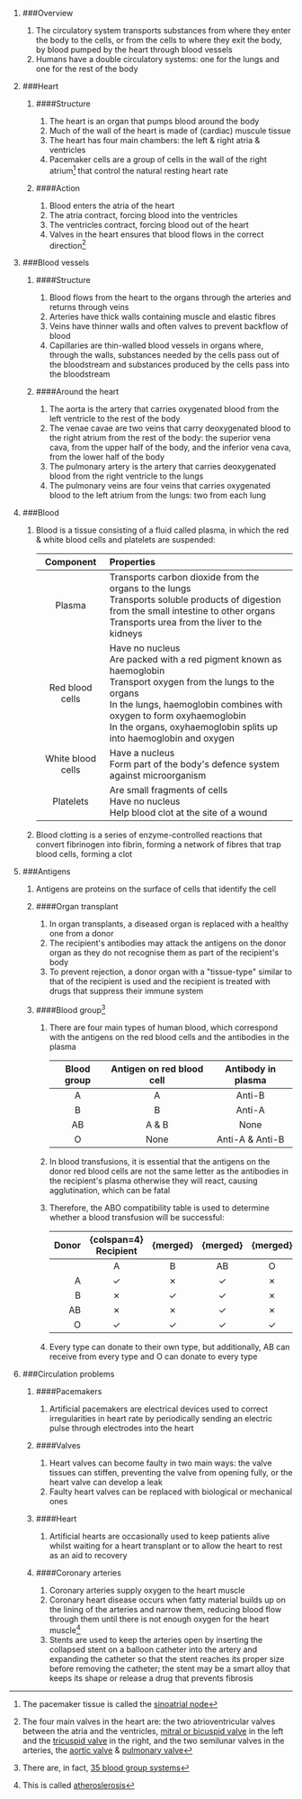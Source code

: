 1. ###Overview

    1. The circulatory system transports substances from where they enter the body to the cells, or from the cells to where they exit the body, by blood pumped by the heart through blood vessels
    2. Humans have a double circulatory systems: one for the lungs and one for the rest of the body
2. ###Heart

    1. ####Structure

        1. The heart is an organ that pumps blood around the body
        2. Much of the wall of the heart is made of (cardiac) muscule tissue
        3. The heart has four main chambers: the left & right atria & ventricles
        4. Pacemaker cells are a group of cells in the wall of the right atrium[^san] that control the natural resting heart rate
    2. ####Action

        1. Blood enters the atria of the heart
        2. The atria contract, forcing blood into the ventricles
        3. The ventricles contract, forcing blood out of the heart
        4. Valves in the heart ensures that blood flows in the correct direction[^valves]
3. ###Blood vessels

    1. ####Structure

        1. Blood flows from the heart to the organs through the arteries and returns through veins
        2. Arteries have thick walls containing muscle and elastic fibres
        3. Veins have thinner walls and often valves to prevent backflow of blood
        4. Capillaries are thin-walled blood vessels in organs where, through the walls, substances needed by the cells pass out of the bloodstream and substances produced by the cells pass into the bloodstream
    2. ####Around the heart

        1. The aorta is the artery that carries oxygenated blood from the left ventricle to the rest of the body
        2. The venae cavae are two veins that carry deoxygenated blood to the right atrium from the rest of the body: the superior vena cava, from the upper half of the body, and the inferior vena cava, from the lower half of the body
        3. The pulmonary artery is the artery that carries deoxygenated blood from the right ventricle to the lungs
        4. The pulmonary veins are four veins that carries oxygenated blood to the left atrium from the lungs: two from each lung
4. ###Blood

    1. Blood is a tissue consisting of a fluid called plasma, in which the red & white blood cells and platelets are suspended:

        |    Component    |Properties|
        |:---------------:|:---------|
        |     Plasma      |Transports carbon dioxide from the organs to the lungs<br>Transports soluble products of digestion from the small intestine to other organs<br>Transports urea from the liver to the kidneys|
        | Red blood cells |Have no nucleus<br>Are packed with a red pigment known as haemoglobin<br>Transport oxygen from the lungs to the organs<br>In the lungs, haemoglobin combines with oxygen to form oxyhaemoglobin<br>In the organs, oxyhaemoglobin splits up into haemoglobin and oxygen|
        |White blood cells|Have a nucleus<br>Form part of the body's defence system against microorganism|
        |    Platelets    |Are small fragments of cells<br>Have no nucleus<br>Help blood clot at the site of a wound|
    2. Blood clotting is a series of enzyme-controlled reactions that convert fibrinogen into fibrin, forming a network of fibres that trap blood cells, forming a clot
5. ###Antigens

    1. Antigens are proteins on the surface of cells that identify the cell
    2. ####Organ transplant

        1. In organ transplants, a diseased organ is replaced with a healthy one from a donor
        2. The recipient's antibodies may attack the antigens on the donor organ as they do not recognise them as part of the recipient's body
        3. To prevent rejection, a donor organ with a "tissue-type" similar to that of the recipient is used and the recipient is treated with drugs that suppress their immune system
    3. ####Blood group[^blood]

        1. There are four main types of human blood, which correspond with the antigens on the red blood cells and the antibodies in the plasma

            |Blood group|Antigen on red blood cell|Antibody in plasma|
            |:---------:|:-----------------------:|:----------------:|
            |     A     |            A            |      Anti-B      |
            |     B     |            B            |      Anti-A      |
            |    AB     |          A & B          |       None       |
            |     O     |          None           | Anti-A & Anti-B  |
        2. In blood transfusions, it is essential that the antigens on the donor red blood cells are not the same letter as the antibodies in the recipient's plasma otherwise they will react, causing agglutination, which can be fatal
        3. Therefore, the ABO compatibility table is used to determine whether a blood transfusion will be successful:

            |Donor|{colspan=4} Recipient|{merged}|{merged}|{merged}|
            |----:|:-------------------:|:------:|:------:|:------:|
            |     |          A          |   B    |   AB   |   O    |
            |    A|          ✓          |   ✗    |   ✓    |   ✗    |
            |    B|          ✗          |   ✓    |   ✓    |   ✗    |
            |   AB|          ✗          |   ✗    |   ✓    |   ✗    |
            |    O|          ✓          |   ✓    |   ✓    |   ✓    |
        4. Every type can donate to their own type, but additionally, AB can receive from every type and O can donate to every type
6. ###Circulation problems

    1. ####Pacemakers

        1. Artificial pacemakers are electrical devices used to correct irregularities in heart rate by periodically sending an electric pulse through electrodes into the heart
    2. ####Valves

        1. Heart valves can become faulty in two main ways: the valve tissues can stiffen, preventing the valve from opening fully, or the heart valve can develop a leak
        2. Faulty heart valves can be replaced with biological or mechanical ones
    3. ####Heart

        1. Artificial hearts are occasionally used to keep patients alive whilst waiting for a heart transplant or to allow the heart to rest as an aid to recovery
    4. ####Coronary arteries

        1. Coronary arteries supply oxygen to the heart muscle
        2. Coronary heart disease occurs when fatty material builds up on the lining of the arteries and narrow them, reducing blood flow through them until there is not enough oxygen for the heart muscle[^atherosclerosis]
        3. Stents are used to keep the arteries open by inserting the collapsed stent on a balloon catheter into the artery and expanding the catheter so that the stent reaches its proper size before removing the catheter; the stent may be a smart alloy that keeps its shape or release a drug that prevents fibrosis



[^san]: The pacemaker tissue is called the [sinoatrial node](//en.wikipedia.org/wiki/Sinoatrial_node)

[^valves]: The four main valves in the heart are: the two atrioventricular valves between the atria and the ventricles, [mitral or bicuspid valve](//en.wikipedia.org/wiki/Mitral_valve) in the left and the [tricuspid valve](//en.wikipedia.org/wiki/Tricuspid_valve) in the right, and the two semilunar valves in the arteries, the [aortic valve](//en.wikipedia.org/wiki/Aortic_valve) & [pulmonary valve](//en.wikipedia.org/wiki/Pulmonary_valve)

[^blood]: There are, in fact, [35 blood group systems](//en.wikipedia.org/wiki/Human_blood_group_systems)

[^atherosclerosis]: This is called [atheroslerosis](//en.wikipedia.org/wiki/Atherosclerosis)
